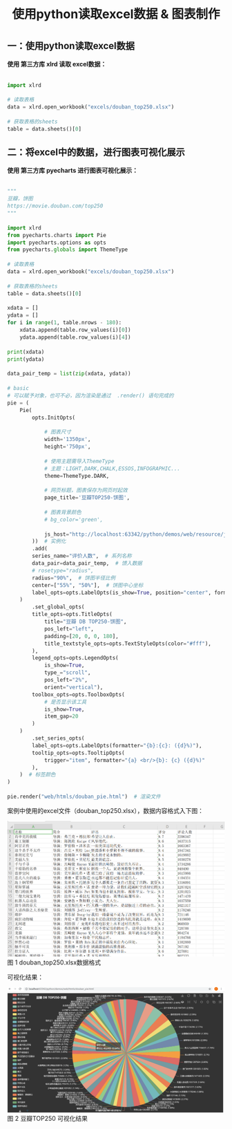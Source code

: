 
<center><h1>使用python读取excel数据 & 图表制作<h1></center>

## 一：使用python读取excel数据

**使用 第三方库 xlrd 读取 excel数据：**
```python

import xlrd

# 读取表格
data = xlrd.open_workbook("excels/douban_top250.xlsx")

# 获取表格的sheets
table = data.sheets()[0]

```


## 二：将excel中的数据，进行图表可视化展示

**使用 第三方库 pyecharts 进行图表可视化展示：**

```python

"""
豆瓣，饼图
https://movie.douban.com/top250
"""

import xlrd
from pyecharts.charts import Pie
import pyecharts.options as opts
from pyecharts.globals import ThemeType

# 读取表格
data = xlrd.open_workbook("excels/douban_top250.xlsx")

# 获取表格的sheets
table = data.sheets()[0]

xdata = []
ydata = []
for i in range(1, table.nrows - 180):
    xdata.append(table.row_values(i)[0])
    ydata.append(table.row_values(i)[4])

print(xdata)
print(ydata)

data_pair_temp = list(zip(xdata, ydata))

# basic
# 可以赋予对象，也可不必，因为渲染是通过  .render() 语句完成的
pie = (
    Pie(
        opts.InitOpts(

            # 图表尺寸
            width='1350px',
            height='750px',

            # 使用主题需导入ThemeType
            # 主题：LIGHT,DARK,CHALK,ESSOS,INFOGRAPHIC...
            theme=ThemeType.DARK,

            # 网页标题，图表保存为网页时起效
            page_title='豆瓣TOP250-饼图',

            # 图表背景颜色
            # bg_color='green',

            js_host="http://localhost:63342/python/demos/web/resource/js/",  # 本地js路径
        ))  # 实例化
        .add(
        series_name="评价人数",  # 系列名称
        data_pair=data_pair_temp,  # 馈入数据
        # rosetype="radius",
        radius="90%",  # 饼图半径比例
        center=["55%", "50%"],  # 饼图中心坐标
        label_opts=opts.LabelOpts(is_show=True, position="center", formatter="{b}:{c}: ({d}%)")  # 标签位置
    )
        .set_global_opts(
        title_opts=opts.TitleOpts(
            title="豆瓣 DB TOP250-饼图",
            pos_left="left",
            padding=[20, 0, 0, 180],
            title_textstyle_opts=opts.TextStyleOpts(color="#fff"),
        ),
        legend_opts=opts.LegendOpts(
            is_show=True,
            type_="scroll",
            pos_left="2%",
            orient="vertical"),
        toolbox_opts=opts.ToolboxOpts(
            # 是否显示该工具
            is_show=True,
            item_gap=20
        )
    )
        .set_series_opts(
        label_opts=opts.LabelOpts(formatter="{b}:{c}: ({d}%)"),
        tooltip_opts=opts.TooltipOpts(
            trigger="item", formatter="{a} <br/>{b}: {c} ({d}%)"
        ),
    )  # 标签颜色
)

pie.render("web/htmls/douban_pie.html")  # 渲染文件


```

案例中使用的excel文件（douban_top250.xlsx），数据内容格式入下图：

<div class='img_content'>
    <img  src="../imgs/20.2.png" />
    <span>图 1 douban_top250.xlsx数据格式</span>
</div>


可视化结果：

<div class='img_content'>
    <img  src="../imgs/datas-douban-pie.png" />
    <span>图 2 豆瓣TOP250 可视化结果</span>
</div>